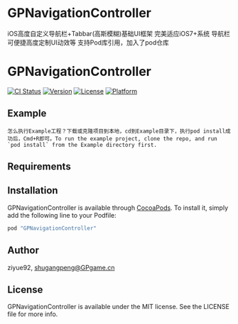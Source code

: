 # GPNavigationController
iOS高度自定义导航栏+Tabbar(高斯模糊)基础UI框架
完美适应iOS7+系统
导航栏可便捷高度定制UI动效等
支持Pod库引用，加入了pod仓库



# GPNavigationController

[![CI Status](http://img.shields.io/travis/ziyue92/GPNavigationController.svg?style=flat)](https://travis-ci.org/ziyue92/GPNavigationController)
[![Version](https://img.shields.io/cocoapods/v/GPNavigationController.svg?style=flat)](http://cocoapods.org/pods/GPNavigationController)
[![License](https://img.shields.io/cocoapods/l/GPNavigationController.svg?style=flat)](http://cocoapods.org/pods/GPNavigationController)
[![Platform](https://img.shields.io/cocoapods/p/GPNavigationController.svg?style=flat)](http://cocoapods.org/pods/GPNavigationController)

## Example
```objc
怎么执行Example工程？下载或克隆项目到本地，cd到Example目录下，执行pod install成功后，Cmd+R即可。To run the example project, clone the repo, and run `pod install` from the Example directory first.
```
## Requirements

## Installation

GPNavigationController is available through [CocoaPods](http://cocoapods.org). To install
it, simply add the following line to your Podfile:

```ruby
pod "GPNavigationController"
```

## Author

ziyue92, shugangpeng@GPgame.cn

## License

GPNavigationController is available under the MIT license. See the LICENSE file for more info.

